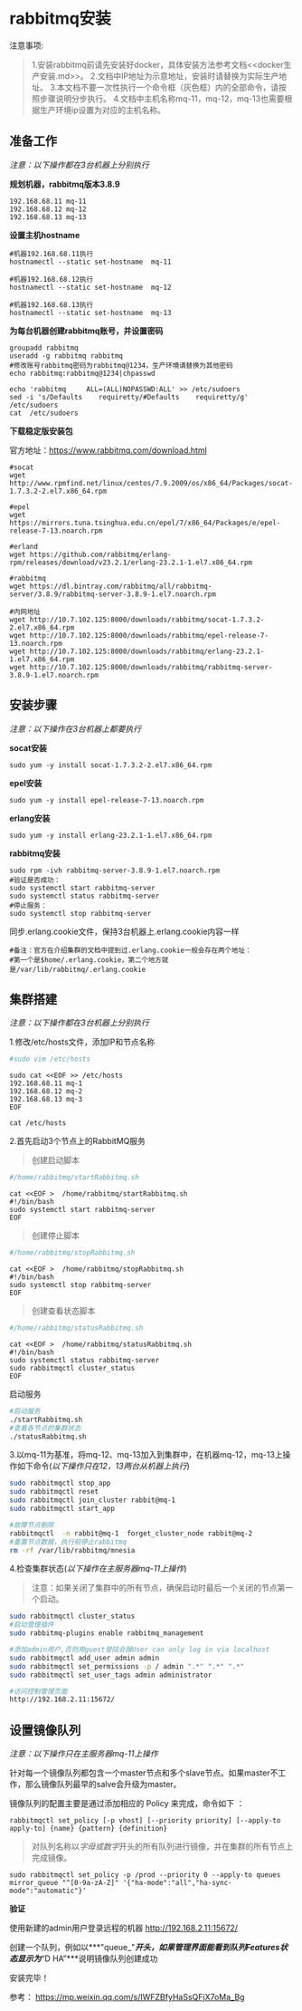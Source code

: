 # rabbitmq安装
注意事项:
> 1.安装rabbitmq前请先安装好docker，具体安装方法参考文档<<docker生产安装.md>>。
> 2.文档中IP地址为示意地址，安装时请替换为实际生产地址。
> 3.本文档不要一次性执行一个命令框（灰色框）内的全部命令，请按照步骤说明分步执行。
> 4.文档中主机名称mq-11，mq-12，mq-13也需要根据生产环境ip设置为对应的主机名称。


## 准备工作

*注意：以下操作都在3台机器上分别执行*

**规划机器，rabbitmq版本3.8.9**

~~~
192.168.68.11 mq-11
192.168.68.12 mq-12
192.168.68.13 mq-13
~~~

**设置主机hostname**

~~~
#机器192.168.68.11执行
hostnamectl --static set-hostname  mq-11

#机器192.168.68.12执行
hostnamectl --static set-hostname  mq-12

#机器192.168.68.13执行
hostnamectl --static set-hostname  mq-13
~~~
**为每台机器创建rabbitmq账号，并设置密码**

~~~
groupadd rabbitmq
useradd -g rabbitmq rabbitmq
#修改账号rabbitmq密码为rabbitmq@1234，生产环境请替换为其他密码
echo rabbitmq:rabbitmq@1234|chpasswd

echo 'rabbitmq     ALL=(ALL)NOPASSWD:ALL' >> /etc/sudoers
sed -i 's/Defaults    requiretty/#Defaults    requiretty/g' /etc/sudoers
cat  /etc/sudoers
~~~
**下载稳定版安装包**

官方地址：https://www.rabbitmq.com/download.html

```
#socat
wget http://www.rpmfind.net/linux/centos/7.9.2009/os/x86_64/Packages/socat-1.7.3.2-2.el7.x86_64.rpm

#epel
wget https://mirrors.tuna.tsinghua.edu.cn/epel/7/x86_64/Packages/e/epel-release-7-13.noarch.rpm

#erland
wget https://github.com/rabbitmq/erlang-rpm/releases/download/v23.2.1/erlang-23.2.1-1.el7.x86_64.rpm

#rabbitmq
wget https://dl.bintray.com/rabbitmq/all/rabbitmq-server/3.8.9/rabbitmq-server-3.8.9-1.el7.noarch.rpm

#内网地址
wget http://10.7.102.125:8000/downloads/rabbitmq/socat-1.7.3.2-2.el7.x86_64.rpm
wget http://10.7.102.125:8000/downloads/rabbitmq/epel-release-7-13.noarch.rpm
wget http://10.7.102.125:8000/downloads/rabbitmq/erlang-23.2.1-1.el7.x86_64.rpm
wget http://10.7.102.125:8000/downloads/rabbitmq/rabbitmq-server-3.8.9-1.el7.noarch.rpm
```
## 安装步骤

*注意：以下操作在3台机器上都要执行*

**socat安装**

```
sudo yum -y install socat-1.7.3.2-2.el7.x86_64.rpm
```

**epel安装**

```
sudo yum -y install epel-release-7-13.noarch.rpm
```

**erlang安装**

```
sudo yum -y install erlang-23.2.1-1.el7.x86_64.rpm
```

**rabbitmq安装**

```
sudo rpm -ivh rabbitmq-server-3.8.9-1.el7.noarch.rpm
#验证是否成功：
sudo systemctl start rabbitmq-server 
sudo systemctl status rabbitmq-server
#停止服务：
sudo systemctl stop rabbitmq-server
```

同步.erlang.cookie文件，保持3台机器上.erlang.cookie内容一样

~~~
#备注：官方在介绍集群的文档中提到过.erlang.cookie一般会存在两个地址：
#第一个是$home/.erlang.cookie，第二个地方就是/var/lib/rabbitmq/.erlang.cookie
~~~

## 集群搭建

*注意：以下操作都在3台机器上分别执行*

1.修改/etc/hosts文件，添加IP和节点名称

~~~bash
#sudo vim /etc/hosts
~~~
~~~
sudo cat <<EOF >> /etc/hosts
192.168.68.11 mq-1
192.168.68.12 mq-2
192.168.68.13 mq-3
EOF

cat /etc/hosts
~~~

2.首先启动3个节点上的RabbitMQ服务

> 创建启动脚本

~~~bash
#/home/rabbitmq/startRabbitmq.sh
~~~
~~~
cat <<EOF >  /home/rabbitmq/startRabbitmq.sh
#!/bin/bash
sudo systemctl start rabbitmq-server
EOF
~~~

> 创建停止脚本

~~~bash
#/home/rabbitmq/stopRabbitmq.sh
~~~
~~~
cat <<EOF >  /home/rabbitmq/stopRabbitmq.sh
#!/bin/bash
sudo systemctl stop rabbitmq-server
EOF
~~~

> 创建查看状态脚本

~~~bash
#/home/rabbitmq/statusRabbitmq.sh
~~~
~~~
cat <<EOF >  /home/rabbitmq/statusRabbitmq.sh
#!/bin/bash
sudo systemctl status rabbitmq-server
sudo rabbitmqctl cluster_status
EOF
~~~

启动服务

```bash
#启动服务
./startRabbitmq.sh
#查看各节点的集群状态
./statusRabbitmq.sh
```

3.以mq-11为基准，将mq-12、mq-13加入到集群中，在机器mq-12，mq-13上操作如下命令(*以下操作只在12，13两台从机器上执行*)

```bash
sudo rabbitmqctl stop_app
sudo rabbitmqctl reset
sudo rabbitmqctl join_cluster rabbit@mq-1
sudo rabbitmqctl start_app

#故障节点剔除
rabbitmqctl  -n rabbit@mq-1  forget_cluster_node rabbit@mq-2
#重置节点数据，执行前停止rabbitmq
rm -rf /var/lib/rabbitmq/mnesia
```

4.检查集群状态(*以下操作在主服务器mq-11上操作*)

> 注意：如果关闭了集群中的所有节点，确保启动时最后一个关闭的节点第一个启动。

~~~bash
sudo rabbitmqctl cluster_status
#启动管理插件
sudo rabbitmq-plugins enable rabbitmq_management

#添加admin用户,否则用guest登陆会报User can only log in via localhost
sudo rabbitmqctl add_user admin admin
sudo rabbitmqctl set_permissions -p / admin ".*" ".*" ".*"
sudo rabbitmqctl set_user_tags admin administrator

#访问控制管理页面
http://192.168.2.11:15672/
~~~

## 设置镜像队列

*注意：以下操作只在主服务器mq-11上操作*

针对每一个镜像队列都包含一个master节点和多个slave节点。如果master不工作，那么镜像队列最早的salve会升级为master。

镜像队列的配置主要是通过添加相应的 Policy 来完成，命令如下 ：

```
rabbitmqctl set_policy [-p vhost] [--priority priority] [--apply-to apply-to] {name} {pattern} {definition}
```

> 对队列名称以*字母或数字*开头的所有队列进行镜像，并在集群的所有节点上完成镜像。

```shell
sudo rabbitmqctl set_policy -p /prod --priority 0 --apply-to queues mirror_queue "^[0-9a-zA-Z]" '{"ha-mode":"all","ha-sync-mode":"automatic"}'
```

**验证**

使用新建的admin用户登录远程的机器 http://192.168.2.11:15672/

创建一个队列，例如以***"queue_"***开头，如果管理界面能看到队列Features状态显示为***“D HA”***说明镜像队列创建成功

安装完毕！


参考： https://mp.weixin.qq.com/s/IWFZBfyHaSsQFjX7oMa_Bg

